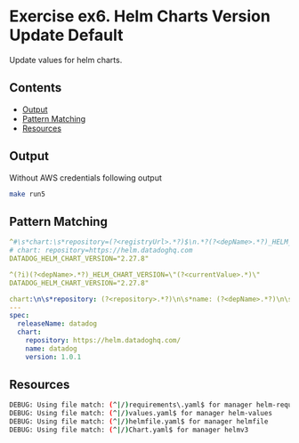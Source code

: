 # Exercise ex6. Helm Charts Version Update Default

Update values for helm charts.

<!-- START doctoc generated TOC please keep comment here to allow auto update -->
<!-- DON'T EDIT THIS SECTION, INSTEAD RE-RUN doctoc TO UPDATE -->
## Contents

- [Output](#output)
- [Pattern Matching](#pattern-matching)
- [Resources](#resources)

<!-- END doctoc generated TOC please keep comment here to allow auto update -->

## Output

Without AWS credentials following output

```sh
make run5
```

## Pattern Matching

```yml
^#\s*chart:\s*repository=(?<registryUrl>.*?)$\n.*?(?<depName>.*?)_HELM_CHART_VERSION=\"(?<currentValue>.*)\"
# chart: repository=https://helm.datadoghq.com
DATADOG_HELM_CHART_VERSION="2.27.8"
```

```yml
^(?i)(?<depName>.*?)_HELM_CHART_VERSION=\"(?<currentValue>.*)\"
DATADOG_HELM_CHART_VERSION="2.27.8"
```

```yml
chart:\n\s*repository: (?<repository>.*?)\n\s*name: (?<depName>.*?)\n\s*version: (?<currentValue>.*)$
---
spec:
  releaseName: datadog
  chart:
    repository: https://helm.datadoghq.com/
    name: datadog
    version: 1.0.1
```

## Resources

```sh
DEBUG: Using file match: (^|/)requirements\.yaml$ for manager helm-requirements
DEBUG: Using file match: (^|/)values.yaml$ for manager helm-values
DEBUG: Using file match: (^|/)helmfile.yaml$ for manager helmfile
DEBUG: Using file match: (^|/)Chart.yaml$ for manager helmv3
```
